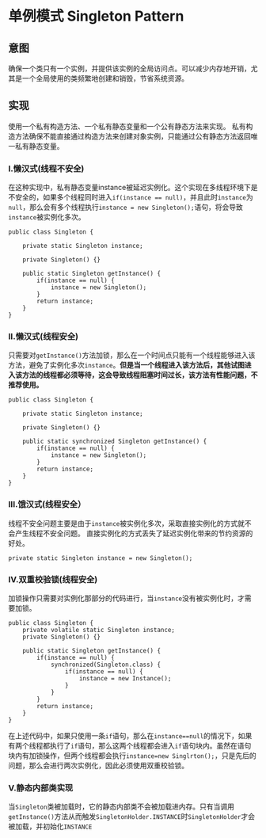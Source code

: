 # 单例模式 Singleton Pattern

## 意图
确保一个类只有一个实例，并提供该实例的全局访问点。可以减少内存地开销，尤其是一个全局使用的类频繁地创建和销毁，节省系统资源。
## 实现
使用一个私有构造方法、一个私有静态变量和一个公有静态方法来实现。
私有构造方法确保不能直接通过构造方法来创建对象实例，只能通过公有静态方法返回唯一私有静态变量。
### I.懒汉式(线程不安全) 
在这种实现中，私有静态变量instance被延迟实例化。这个实现在多线程环境下是不安全的，如果多个线程同时进入`if(instance == null)`，并且此时`instance`为`null`，那么会有多个线程执行`instance = new Singleton();`语句，将会导致`instance`被实例化多次。
```
public class Singleton {

    private static Singleton instance;

    private Singleton() {}
	
    public static Singleton getInstance() {
        if(instance == null) {
            instance = new Singleton();
        }
        return instance;		
    }
}
```
### II.懒汉式(线程安全)
只需要对`getInstance()`方法加锁，那么在一个时间点只能有一个线程能够进入该方法，避免了实例化多次`instance`。**但是当一个线程进入该方法后，其他试图进入该方法的线程都必须等待，这会导致线程阻塞时间过长，该方法有性能问题，不推荐使用。**
```
public class Singleton {

    private static Singleton instance;

    private Singleton() {}
	
    public static synchronized Singleton getInstance() {
        if(instance == null) {
            instance = new Singleton();
        }
        return instance;		
    }
}
```
### III.饿汉式(线程安全）
线程不安全问题主要是由于`instance`被实例化多次，采取直接实例化的方式就不会产生线程不安全问题。
直接实例化的方式丢失了延迟实例化带来的节约资源的好处。
```
private static Singleton instance = new Singleton();
```
### IV.双重校验锁(线程安全)
加锁操作只需要对实例化那部分的代码进行，当`instance`没有被实例化时，才需要加锁。
```
public class Singleton {
    private volatile static Singleton instance;
    private Singleton() {}

    public static Singleton getInstance() {
        if(instance == null) {
            synchronized(Singleton.class) {
                if(instance == null) {
                    instance = new Instance();
                }
            }   
        }
        return instance;
    }
}
```
在上述代码中，如果只使用一条`if`语句，那么在`instance==null`的情况下，如果有两个线程都执行了`if`语句，那么这两个线程都会进入`if`语句块内。虽然在语句块内有加锁操作，但两个线程都会执行`instance=new Singlrton();`，只是先后的问题，那么会进行两次实例化，因此必须使用双重校验锁。
### V.静态内部类实现
当`Singleton`类被加载时，它的静态内部类不会被加载进内存。只有当调用`getInstance()`方法从而触发`SingletonHolder.INSTANCE`时`SingletonHolder`才会被加载，并初始化`INSTANCE`











